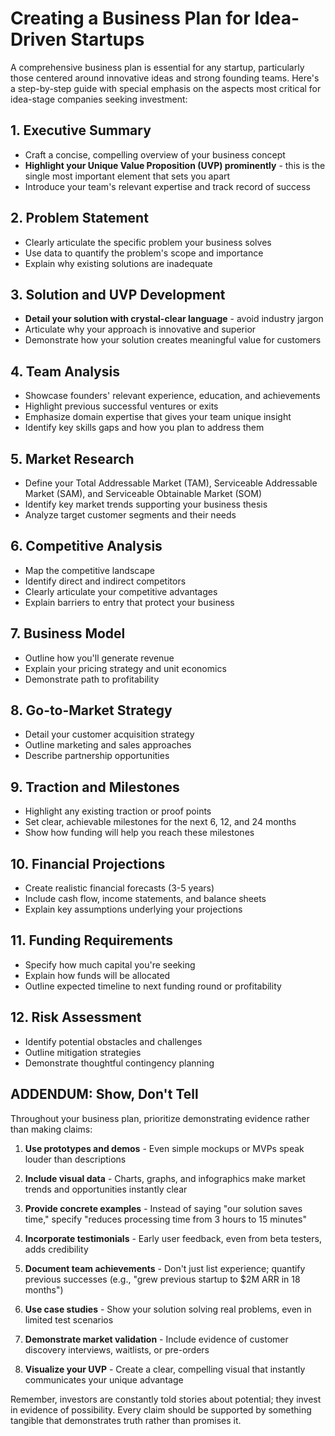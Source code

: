 # Creating a Business Plan for Idea-Driven Startups

A comprehensive business plan is essential for any startup, particularly those centered around innovative ideas and strong founding teams. Here's a step-by-step guide with special emphasis on the aspects most critical for idea-stage companies seeking investment:

## 1. Executive Summary
- Craft a concise, compelling overview of your business concept
- **Highlight your Unique Value Proposition (UVP) prominently** - this is the single most important element that sets you apart
- Introduce your team's relevant expertise and track record of success

## 2. Problem Statement
- Clearly articulate the specific problem your business solves
- Use data to quantify the problem's scope and importance
- Explain why existing solutions are inadequate

## 3. Solution and UVP Development
- **Detail your solution with crystal-clear language** - avoid industry jargon
- Articulate why your approach is innovative and superior
- Demonstrate how your solution creates meaningful value for customers

## 4. Team Analysis
- Showcase founders' relevant experience, education, and achievements
- Highlight previous successful ventures or exits
- Emphasize domain expertise that gives your team unique insight
- Identify key skills gaps and how you plan to address them

## 5. Market Research
- Define your Total Addressable Market (TAM), Serviceable Addressable Market (SAM), and Serviceable Obtainable Market (SOM)
- Identify key market trends supporting your business thesis
- Analyze target customer segments and their needs

## 6. Competitive Analysis
- Map the competitive landscape
- Identify direct and indirect competitors
- Clearly articulate your competitive advantages
- Explain barriers to entry that protect your business

## 7. Business Model
- Outline how you'll generate revenue
- Explain your pricing strategy and unit economics
- Demonstrate path to profitability

## 8. Go-to-Market Strategy
- Detail your customer acquisition strategy
- Outline marketing and sales approaches
- Describe partnership opportunities

## 9. Traction and Milestones
- Highlight any existing traction or proof points
- Set clear, achievable milestones for the next 6, 12, and 24 months
- Show how funding will help you reach these milestones

## 10. Financial Projections
- Create realistic financial forecasts (3-5 years)
- Include cash flow, income statements, and balance sheets
- Explain key assumptions underlying your projections

## 11. Funding Requirements
- Specify how much capital you're seeking
- Explain how funds will be allocated
- Outline expected timeline to next funding round or profitability

## 12. Risk Assessment
- Identify potential obstacles and challenges
- Outline mitigation strategies
- Demonstrate thoughtful contingency planning

## ADDENDUM: Show, Don't Tell

Throughout your business plan, prioritize demonstrating evidence rather than making claims:

1. **Use prototypes and demos** - Even simple mockups or MVPs speak louder than descriptions
   
2. **Include visual data** - Charts, graphs, and infographics make market trends and opportunities instantly clear
   
3. **Provide concrete examples** - Instead of saying "our solution saves time," specify "reduces processing time from 3 hours to 15 minutes"
   
4. **Incorporate testimonials** - Early user feedback, even from beta testers, adds credibility
   
5. **Document team achievements** - Don't just list experience; quantify previous successes (e.g., "grew previous startup to $2M ARR in 18 months")
   
6. **Use case studies** - Show your solution solving real problems, even in limited test scenarios
   
7. **Demonstrate market validation** - Include evidence of customer discovery interviews, waitlists, or pre-orders
   
8. **Visualize your UVP** - Create a clear, compelling visual that instantly communicates your unique advantage

Remember, investors are constantly told stories about potential; they invest in evidence of possibility. Every claim should be supported by something tangible that demonstrates truth rather than promises it.

